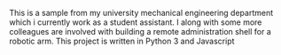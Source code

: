 This is a sample from my university mechanical engineering department which i currently work as a student assistant. I along with some more colleagues are involved with building a remote administration shell for a robotic arm. This project is written in Python 3 and Javascript
